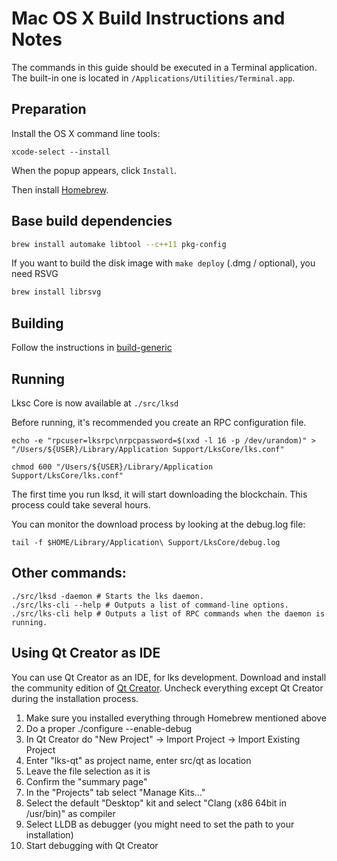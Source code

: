 Mac OS X Build Instructions and Notes
====================================
The commands in this guide should be executed in a Terminal application.
The built-in one is located in `/Applications/Utilities/Terminal.app`.

Preparation
-----------
Install the OS X command line tools:

`xcode-select --install`

When the popup appears, click `Install`.

Then install [Homebrew](https://brew.sh).

Base build dependencies
-----------------------

```bash
brew install automake libtool --c++11 pkg-config
```

If you want to build the disk image with `make deploy` (.dmg / optional), you need RSVG
```bash
brew install librsvg
```

Building
--------

Follow the instructions in [build-generic](build-generic.md)

Running
-------

Lksc Core is now available at `./src/lksd`

Before running, it's recommended you create an RPC configuration file.

    echo -e "rpcuser=lksrpc\nrpcpassword=$(xxd -l 16 -p /dev/urandom)" > "/Users/${USER}/Library/Application Support/LksCore/lks.conf"

    chmod 600 "/Users/${USER}/Library/Application Support/LksCore/lks.conf"

The first time you run lksd, it will start downloading the blockchain. This process could take several hours.

You can monitor the download process by looking at the debug.log file:

    tail -f $HOME/Library/Application\ Support/LksCore/debug.log

Other commands:
-------

    ./src/lksd -daemon # Starts the lks daemon.
    ./src/lks-cli --help # Outputs a list of command-line options.
    ./src/lks-cli help # Outputs a list of RPC commands when the daemon is running.

Using Qt Creator as IDE
------------------------
You can use Qt Creator as an IDE, for lks development.
Download and install the community edition of [Qt Creator](https://www.qt.io/download/).
Uncheck everything except Qt Creator during the installation process.

1. Make sure you installed everything through Homebrew mentioned above
2. Do a proper ./configure --enable-debug
3. In Qt Creator do "New Project" -> Import Project -> Import Existing Project
4. Enter "lks-qt" as project name, enter src/qt as location
5. Leave the file selection as it is
6. Confirm the "summary page"
7. In the "Projects" tab select "Manage Kits..."
8. Select the default "Desktop" kit and select "Clang (x86 64bit in /usr/bin)" as compiler
9. Select LLDB as debugger (you might need to set the path to your installation)
10. Start debugging with Qt Creator
